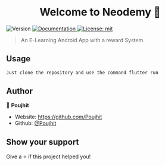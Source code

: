 <h1 align="center">Welcome to Neodemy 👋</h1>
<p>
  <img alt="Version" src="https://img.shields.io/badge/version-1.0.0-blue.svg?cacheSeconds=2592000" />
  <a href=" " target="_blank">
    <img alt="Documentation" src="https://img.shields.io/badge/documentation-yes-brightgreen.svg" />
  </a>
  <a href="#" target="_blank">
    <img alt="License: mit" src="https://img.shields.io/badge/License-mit-yellow.svg" />
  </a>
</p>

> An E-Learning Android App with a reward System.

## Usage

```sh
Just clone the repository and use the command flutter run
```

## Author

👤 **Poujhit**

* Website: https://github.com/Poujhit
* Github: [@Poujhit](https://github.com/Poujhit)

## Show your support

Give a ⭐️ if this project helped you!


